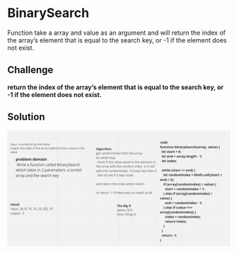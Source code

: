 # BinarySearch

Function take a array and  value  as an argument and will return the index of the array’s element that is equal to the search key, or -1 if the element does not exist.

## Challenge

**return the index of the array’s element that is equal to the search key, or -1 if the element does not exist.**



## Solution

![](/assets/BinarySearch.JPG)